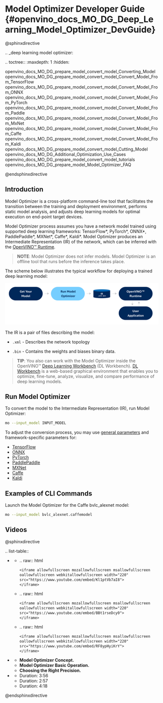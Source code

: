 # Model Optimizer Developer Guide {#openvino_docs_MO_DG_Deep_Learning_Model_Optimizer_DevGuide}

@sphinxdirective

.. _deep learning model optimizer:

.. toctree::
   :maxdepth: 1
   :hidden:

   openvino_docs_MO_DG_prepare_model_convert_model_Converting_Model
   openvino_docs_MO_DG_prepare_model_convert_model_Convert_Model_From_TensorFlow
   openvino_docs_MO_DG_prepare_model_convert_model_Convert_Model_From_ONNX
   openvino_docs_MO_DG_prepare_model_convert_model_Convert_Model_From_PyTorch
   openvino_docs_MO_DG_prepare_model_convert_model_Convert_Model_From_Paddle
   openvino_docs_MO_DG_prepare_model_convert_model_Convert_Model_From_MxNet
   openvino_docs_MO_DG_prepare_model_convert_model_Convert_Model_From_Caffe
   openvino_docs_MO_DG_prepare_model_convert_model_Convert_Model_From_Kaldi
   openvino_docs_MO_DG_prepare_model_convert_model_Cutting_Model
   openvino_docs_MO_DG_Additional_Optimization_Use_Cases
   openvino_docs_MO_DG_prepare_model_convert_model_tutorials
   openvino_docs_MO_DG_prepare_model_Model_Optimizer_FAQ

@endsphinxdirective

## Introduction

Model Optimizer is a cross-platform command-line tool that facilitates the transition between the training and deployment environment, performs static model analysis, and adjusts deep learning models for optimal execution on end-point target devices.

Model Optimizer process assumes you have a network model trained using supported deep learning frameworks: TensorFlow*, PyTorch*, ONNX*, PaddlePaddle*, MXNet*, Caffe*, Kaldi*. Model Optimizer produces an Intermediate Representation (IR) of the network, which can be inferred with the [OpenVINO™ Runtime](../OV_Runtime_UG/openvino_intro.md).

> **NOTE**: Model Optimizer does not infer models. Model Optimizer is an offline tool that runs before the inference takes place.

The scheme below illustrates the typical workflow for deploying a trained deep learning model:

![](img/BASIC_FLOW_MO_simplified.svg)

The IR is a pair of files describing the model:

*  <code>.xml</code> - Describes the network topology

*  <code>.bin</code> - Contains the weights and biases binary data.

> **TIP**: You also can work with the Model Optimizer inside the OpenVINO™ [Deep Learning Workbench](https://docs.openvino.ai/latest/workbench_docs_Workbench_DG_Introduction.html) (DL Workbench).
> [DL Workbench](https://docs.openvino.ai/latest/workbench_docs_Workbench_DG_Introduction.html) is a web-based graphical environment that enables you to optimize, fine-tune, analyze, visualize, and compare performance of deep learning models.

## Run Model Optimizer

To convert the model to the Intermediate Representation (IR), run Model Optimizer:

```sh
mo --input_model INPUT_MODEL
```

To adjust the conversion process, you may use [general parameters](prepare_model/convert_model/Converting_Model.md) and framework-specific parameters for:
* [TensorFlow](prepare_model/convert_model/Convert_Model_From_TensorFlow.md)
* [ONNX](prepare_model/convert_model/Convert_Model_From_ONNX.md)
* [PyTorch](prepare_model/convert_model/Convert_Model_From_PyTorch.md)
* [PaddlePaddle](prepare_model/convert_model/Convert_Model_From_Paddle.md)
* [MXNet](prepare_model/convert_model/Convert_Model_From_MxNet.md)
* [Caffe](prepare_model/convert_model/Convert_Model_From_Caffe.md)
* [Kaldi](prepare_model/convert_model/Convert_Model_From_Kaldi.md)

## Examples of CLI Commands

Launch the Model Optimizer for the Caffe bvlc_alexnet model:

```sh
mo --input_model bvlc_alexnet.caffemodel
```

## Videos

@sphinxdirective

.. list-table::

   * - .. raw:: html

           <iframe allowfullscreen mozallowfullscreen msallowfullscreen oallowfullscreen webkitallowfullscreen width="220"
           src="https://www.youtube.com/embed/Kl1ptVb7aI8">
           </iframe>

     - .. raw:: html

           <iframe allowfullscreen mozallowfullscreen msallowfullscreen oallowfullscreen webkitallowfullscreen width="220"
           src="https://www.youtube.com/embed/BBt1rseDcy0">
           </iframe>

     - .. raw:: html

           <iframe allowfullscreen mozallowfullscreen msallowfullscreen oallowfullscreen webkitallowfullscreen width="220"
           src="https://www.youtube.com/embed/RF8ypHyiKrY">
           </iframe>

   * - **Model Optimizer Concept.**
     - **Model Optimizer Basic Operation.**
     - **Choosing the Right Precision.**

   * - Duration: 3:56
     - Duration: 2:57
     - Duration: 4:18

@endsphinxdirective
